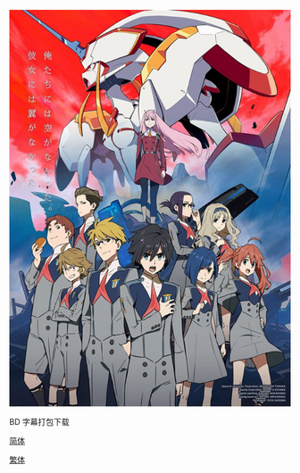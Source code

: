 ![](key_visual.jpg)

BD 字幕打包下载

[简体](https://github.com/tastysugar/SweetSub/raw/master/DARLING%20in%20the%20FRANXX/DARLING%20in%20the%20FRANXX%20chs.rar)

[繁体](https://github.com/tastysugar/SweetSub/raw/master/DARLING%20in%20the%20FRANXX/DARLING%20in%20the%20FRANXX%20cht.rar)